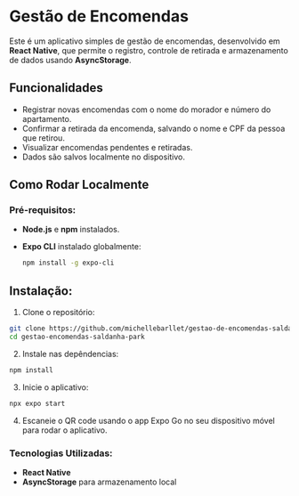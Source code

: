 # Gestão de Encomendas

Este é um aplicativo simples de gestão de encomendas, desenvolvido em **React Native**, que permite o registro, controle de retirada e armazenamento de dados usando **AsyncStorage**.

## Funcionalidades  
- Registrar novas encomendas com o nome do morador e número do apartamento.  
- Confirmar a retirada da encomenda, salvando o nome e CPF da pessoa que retirou.  
- Visualizar encomendas pendentes e retiradas.  
- Dados são salvos localmente no dispositivo.

## Como Rodar Localmente

### Pré-requisitos:  
- **Node.js** e **npm** instalados.  
- **Expo CLI** instalado globalmente:
  
  ```bash
  npm install -g expo-cli
  ``` 

## Instalação:

1. Clone o repositório:

```bash
git clone https://github.com/michellebarllet/gestao-de-encomendas-saldanha-park.git  
cd gestao-encomendas-saldanha-park  
```

2. Instale nas depêndencias:

```bash
npm install
```

3. Inicie o aplicativo:

```bash
npx expo start
```

4. Escaneie o QR code usando o app Expo Go no seu dispositivo móvel para rodar o aplicativo.

### Tecnologias Utilizadas:

- **React Native**
- **AsyncStorage** para armazenamento local
